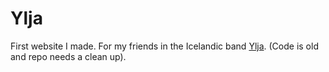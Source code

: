 # Ylja
First website I made. For my friends in the Icelandic band [Ylja](http://www.yljamusic.com/ "Ylja music"). (Code is old and repo needs a clean up).
